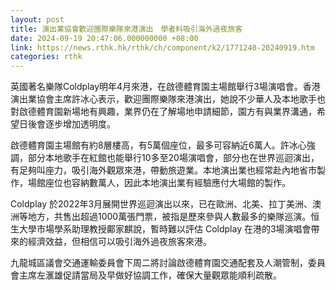 ```yaml
---
layout: post
title: 演出業協會歡迎團際樂隊來港演出　學者料吸引海外過夜旅客
date: 2024-09-19 20:47:06.000000000 +08:00
link: https://news.rthk.hk/rthk/ch/component/k2/1771240-20240919.htm
categories: rthk
---
```


英國著名樂隊Coldplay明年4月來港，在啟德體育園主場館舉行3場演唱會。香港演出業協會主席許冰心表示，歡迎團際樂隊來港演出，她說不少華人及本地歌手也對啟德體育園新場地有興趣，業界仍在了解場地申請細節，園方有與業界溝通，希望日後會逐步增加透明度。

啟德體育園主場館有約8層樓高，有5萬個座位，最多可容納近6萬人。許冰心強調，部分本地歌手在紅館也能舉行10多至20場演唱會，部分也在世界巡迴演出，有足夠叫座力，吸引海外觀眾來港，帶動旅遊業。本地演出業也經常赴內地省市製作，場館座位也容納數萬人，因此本地演出業有經驗應付大場館的製作。

Coldplay 於2022年3月展開世界巡迴演出以來，已在歐洲、北美、拉丁美洲、澳洲等地方，共售出超過1000萬張門票，被指是歷來參與人數最多的樂隊巡演。恒生大學市場學系助理教授鄺家麒說，暫時難以評估 Coldplay 在港的3場演唱會帶來的經濟效益，但相信可以吸引海外過夜旅客來港。

九龍城區議會交通運輸委員會下周二將討論啟德體育園交通配套及人潮管制，委員會主席左滙雄促請當局及早做好協調工作，確保大量觀眾能順利疏散。

